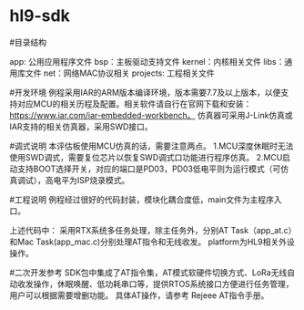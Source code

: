 # hl9-sdk

#目录结构

app: 公用应用程序文件
bsp：主板驱动支持文件
kernel：内核相关文件
libs：通用库文件
net：网络MAC协议相关
projects: 工程相关文件

#开发环境
例程采用IAR的ARM版本编译环境，版本需要7.7及以上版本，以便支持对应MCU的相关历程及配置。相关软件请自行在官网下载和安装：https://www.iar.com/iar-embedded-workbench。
仿真器可采用J-Link仿真或IAR支持的相关仿真器，采用SWD接口。

#调式说明
本评估板使用MCU仿真的话，需要注意两点。
1.MCU深度休眠时无法使用SWD调式，需要复位芯片以恢复SWD调式口功能进行程序仿真。
2.MCU启动支持BOOT选择开关，对应的端口是PD03，PD03低电平则为运行模式（可仿真调试），高电平为ISP烧录模式。

#工程说明
例程经过很好的代码封装，模块化耦合度低，main文件为主程序入口。

上述代码中：
采用RTX系统多任务处理，除主任务外，分别AT Task（app_at.c）和Mac Task(app_mac.c)分别处理AT指令和无线收发。
platform为HL9相关外设操作。

#二次开发参考
SDK包中集成了AT指令集，AT模式软硬件切换方式、LoRa无线自动收发操作，休眠唤醒、低功耗串口等，提供RTOS系统接口方便进行任务管理，用户可以根据需要增删功能。
具体AT操作，请参考 Rejeee AT指令手册。
